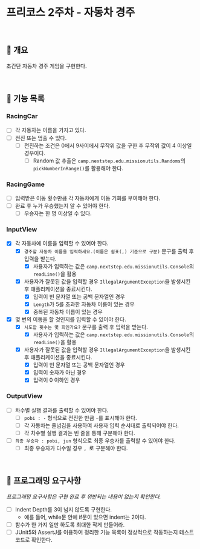 # 프리코스 2주차 - 자동차 경주

<br>

## 📌 개요

초간단 자동차 경주 게임을 구현한다.

<br>

## 📝 기능 목록

### RacingCar

- [ ] 각 자동차는 이름을 가지고 있다.
- [ ] 전진 또는 멈출 수 있다.
    - [ ] 전진하는 조건은 0에서 9사이에서 무작위 값을 구한 후 무작위 값이 4 이상일 경우이다.
        - [ ] Random 값 추출은 `camp.nextstep.edu.missionutils.Randoms`의 `pickNumberInRange()`를 활용해야 한다.

### RacingGame

- [ ] 입력받은 이동 횟수만큼 각 자동차에게 이동 기회를 부여해야 한다.
- [ ] 완료 후 누가 우승했는지 알 수 있어야 한다.
    - [ ] 우승자는 한 명 이상일 수 있다.

### InputView

- [x] 각 자동차에 이름을 입력할 수 있어야 한다.
    - [x] `경주할 자동차 이름을 입력하세요.(이름은 쉼표(,) 기준으로 구분)` 문구를 출력 후 입력을 받는다.
        - [x] 사용자가 입력하는 값은 `camp.nextstep.edu.missionutils.Console`의 `readLine()`을 활용
    - [x] 사용자가 잘못된 값을 입력할 경우 `IllegalArgumentException`을 발생시킨 후 애플리케이션을 종료시킨다.
        - [x] 입력이 빈 문자열 또는 공백 문자열인 경우
        - [x] `Length`가 5를 초과한 자동차 이름이 있는 경우
        - [x] 중복된 자동차 이름이 있는 경우
- [x] 몇 번의 이동을 할 것인지를 입력할 수 있어야 한다.
    - [x] `시도할 횟수는 몇 회인가요?` 문구를 출력 후 입력을 받는다.
        - [x] 사용자가 입력하는 값은 `camp.nextstep.edu.missionutils.Console`의 `readLine()`을 활용
    - [x] 사용자가 잘못된 값을 입력할 경우 `IllegalArgumentException`을 발생시킨 후 애플리케이션을 종료시킨다.
        - [x] 입력이 빈 문자열 또는 공백 문자열인 경우
        - [x] 입력이 숫자가 아닌 경우
        - [x] 입력이 0 이하인 경우

### OutputView

- [ ] 차수별 실행 결과를 출력할 수 있어야 한다.
    - [ ] `pobi : -` 형식으로 전진한 만큼 `-`를 표시해야 한다.
    - [ ] 각 자동차는 줄넘김을 사용하여 사용자 입력 순서대로 출력되어야 한다.
    - [ ] 각 차수별 실행 결과는 빈 줄을 통해 구분해야 한다.
- [ ] `최종 우승자 : pobi, jun` 형식으로 최종 우승자를 출력할 수 있어야 한다.
    - [ ] 최종 우승자가 다수일 경우 `, `로 구분해야 한다.

<br>

## 📝 프로그래밍 요구사항

_프로그래밍 요구사항은 구현 완료 후 위반되는 내용이 없는지 확인한다._

- [ ] Indent Depth를 3이 넘지 않도록 구현한다.
    - 예를 들어, while문 안에 if문이 있으면 indent는 2이다.
- [ ] 함수가 한 가지 일만 하도록 최대한 작게 만들어라.
- [ ] JUnit5와 AssertJ를 이용하여 정리한 기능 목록이 정상적으로 작동하는지 테스트 코드로 확인한다.